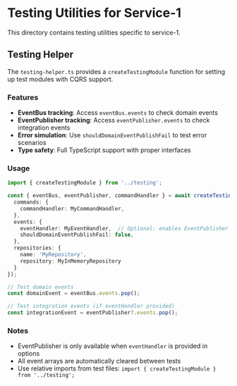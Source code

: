 # Testing Utilities for Service-1

This directory contains testing utilities specific to service-1.

## Testing Helper

The `testing-helper.ts` provides a `createTestingModule` function for setting up test modules with CQRS support.

### Features

- **EventBus tracking**: Access `eventBus.events` to check domain events
- **EventPublisher tracking**: Access `eventPublisher.events` to check integration events  
- **Error simulation**: Use `shouldDomainEventPublishFail` to test error scenarios
- **Type safety**: Full TypeScript support with proper interfaces

### Usage

```typescript
import { createTestingModule } from '../testing';

const { eventBus, eventPublisher, commandHandler } = await createTestingModule({
  commands: {
    commandHandler: MyCommandHandler,
  },
  events: {
    eventHandler: MyEventHandler,  // Optional: enables EventPublisher
    shouldDomainEventPublishFail: false,
  },
  repositories: { 
    name: 'MyRepository', 
    repository: MyInMemoryRepository 
  }
});

// Test domain events
const domainEvent = eventBus.events.pop();

// Test integration events (if eventHandler provided)
const integrationEvent = eventPublisher?.events.pop();
```

### Notes

- EventPublisher is only available when `eventHandler` is provided in options
- All event arrays are automatically cleared between tests
- Use relative imports from test files: `import { createTestingModule } from '../testing';`